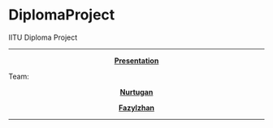 # DiplomaProject
IITU Diploma Project

----

<p align="center">
<strong><a href="https://docs.google.com/presentation/d/1VI7NsBlUWEsTuoPmGG6qAClWWLxQohfNOmXal-F1h4s/edit#slide=id.p">Presentation</a></strong>
</p>

Team:
<p align="center">
<strong><a href="https://github.com/nurtugan">Nurtugan</a></strong>
</p>
<p align="center">
<strong><a href="https://github.com/zfazylz">Fazylzhan</a></strong>
</p>

----
